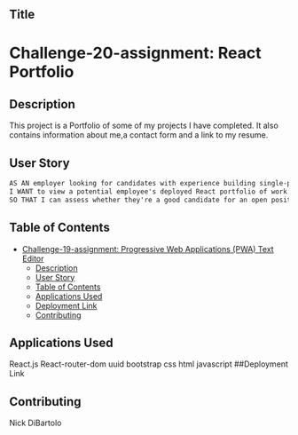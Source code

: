 ## Title
# Challenge-20-assignment: React Portfolio

## Description
This project is a Portfolio of some of my projects I have completed. It also contains information about me,a contact form and a link to my resume.
## User Story

```md
AS AN employer looking for candidates with experience building single-page applications
I WANT to view a potential employee's deployed React portfolio of work samples
SO THAT I can assess whether they're a good candidate for an open position
```

## Table of Contents
- [Challenge-19-assignment: Progressive Web Applications (PWA) Text Editor ](#challenge-19-assignment: (PWA) )
  - [Description](#description)
  - [User Story](#user-story)
  - [Table of Contents](#table-of-contents)
  - [Applications Used](#applications-used)
  - [Deployment Link](#Deployment-Link)
  - [Contributing](#contributing)
## Applications Used
React.js
React-router-dom
uuid
bootstrap
css
html
javascript
##Deployment Link

## Contributing
Nick DiBartolo

